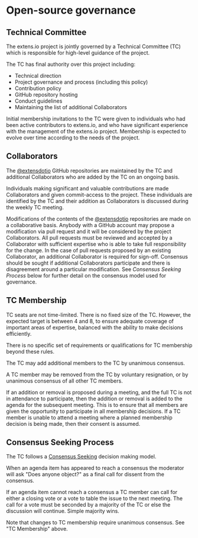 # Open-source governance

## Technical Committee

The extens.io project is jointly governed by a Technical Committee (TC) which is responsible for high-level guidance of the project.

The TC has final authority over this project including:

* Technical direction
* Project governance and process (including this policy)
* Contribution policy
* GitHub repository hosting
* Conduct guidelines
* Maintaining the list of additional Collaborators

Initial membership invitations to the TC were given to individuals who had been active contributors to extens.io, and who have significant experience with the management of the extens.io project. Membership is expected to evolve over time according to the needs of the project.


## Collaborators

The [@extensdotio](https://github.com/extensdotio) GitHub repositories are maintained by the TC and additional Collaborators who are added by the TC on an ongoing basis.

Individuals making significant and valuable contributions are made Collaborators and given commit-access to the project. These individuals are identified by the TC and their addition as Collaborators is discussed during the weekly TC meeting.

Modifications of the contents of the [@extensdotio](https://github.com/extensdotio) repositories are made on a collaborative basis. Anybody with a GitHub account may propose a modification via pull request and it will be considered by the project Collaborators. All pull requests must be reviewed and accepted by a Collaborator with sufficient expertise who is able to take full responsibility for the change. In the case of pull requests proposed by an existing Collaborator, an additional Collaborator is required for sign-off. Consensus should be sought if additional Collaborators participate and there is disagreement around a particular modification. See _Consensus Seeking Process_ below for further detail on the consensus model used for governance.


## TC Membership

TC seats are not time-limited. There is no fixed size of the TC. However, the expected target is between 4 and 8, to ensure adequate coverage of important areas of expertise, balanced with the ability to make decisions efficiently.

There is no specific set of requirements or qualifications for TC membership beyond these rules.

The TC may add additional members to the TC by unanimous consensus.

A TC member may be removed from the TC by voluntary resignation, or by unanimous consensus of all other TC members.

If an addition or removal is proposed during a meeting, and the full TC is not in attendance to participate, then the addition or removal is added to the agenda for the subsequent meeting. This is to ensure that all members are given the opportunity to participate in all membership decisions. If a TC member is unable to attend a meeting where a planned membership decision is being made, then their consent is assumed.


## Consensus Seeking Process

The TC follows a [Consensus Seeking](http://en.wikipedia.org/wiki/Consensus-seeking_decision-making) decision making model.

When an agenda item has appeared to reach a consensus the moderator will ask "Does anyone object?" as a final call for dissent from the consensus.

If an agenda item cannot reach a consensus a TC member can call for either a closing vote or a vote to table the issue to the next meeting. The call for a vote must be seconded by a majority of the TC or else the discussion will continue. Simple majority wins.

Note that changes to TC membership require unanimous consensus. See "TC Membership" above.
